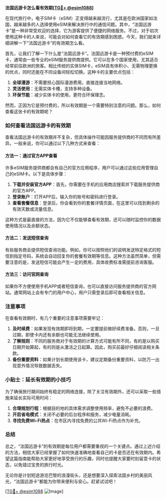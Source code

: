 **法国远游卡怎么看有效期[[TG💪+ @esim1088](https://t.me/s/esim1088)]**

在现代旅行中，电子SIM卡（eSIM）正变得越来越流行，尤其是在欧洲国家如法国，越来越多的人选择使用eSIM来解决旅行中的通信问题。其中，“法国远游卡”是一种非常受欢迎的选择，它为游客提供了便捷的网络服务。不过，对于初次使用这种卡的人来说，可能会对如何查看它的有效期感到困惑。今天，我们就来详细讲解一下“法国远游卡”的有效期怎么看。

首先，让我们了解一下什么是“法国远游卡”。法国远游卡是一种预付费的eSIM卡，通常由一些专业的eSIM服务提供商提供。它可以在多个国家使用，尤其适合经常前往欧洲的旅客。相比传统的实体SIM卡，eSIM具有体积小、无需物理更换的优点，同时还能在不同设备间轻松切换。这种卡的主要优点包括：

1. **全球漫游**：不需要担心国际漫游费用，直接连接当地网络。
2. **灵活使用**：无需实体卡槽，支持多种设备。
3. **环保节能**：减少实体卡的使用，更符合环保理念。

然而，正因为它是预付费的，所以有效期是一个需要特别注意的问题。那么，如何查看这张卡的有效期呢？

### 如何查看法国远游卡的有效期

查看法国远游卡的有效期并不复杂，但具体操作可能因服务提供商的不同而有所差异。一般来说，你可以通过以下几种方式来查看：

#### 方法一：通过官方APP查看

许多eSIM服务提供商都会有自己的官方应用程序，用户可以通过这些应用管理自己的eSIM卡。以下是具体步骤：

1. **下载并安装官方APP**：首先，你需要在手机的应用商店搜索并下载服务提供商的官方APP。
2. **登录账户**：打开APP后，输入你的账号和密码进行登录。
3. **查看套餐信息**：登录后，你会看到你的套餐详情页面，在这里可以找到剩余的有效天数或流量信息。

这种方式是最直接的方法，因为它不仅能够查看有效期，还可以随时监控你的数据使用情况以及余额状态。

#### 方法二：发送短信查询

有些服务商会提供短信查询功能。例如，你可以按照他们的说明发送特定格式的短信到指定号码，系统会自动回复你的套餐有效期等信息。这种方法虽然简单，但需要注意的是，发送短信可能会产生一定的费用，具体收费标准需提前咨询客服。

#### 方法三：访问官网查询

如果你不方便使用手机APP或者短信查询，也可以直接访问服务提供商的官方网站。通常网站上会有专门的用户中心，用户只需登录后即可查看相关信息。

### 注意事项

在查看有效期时，有几个重要的注意事项需要牢记：

1. **及时续费**：如果发现有效期即将到期，一定要提前做好续费准备。否则，一旦过期，即使卡内还有余额也可能无法继续使用。
2. **了解规则**：不同的服务商对于有效期的计算方式可能有所不同，有的是以购买日期开始算起，有的则是从激活之日起算。因此，购买前最好仔细阅读相关条款。
3. **备份重要资料**：如果计划长期使用该卡，建议定期备份重要资料，以防万一出现意外情况导致数据丢失。

### 小贴士：延长有效期的小技巧

为了确保旅行期间始终有稳定的网络连接，除了关注有效期外，还可以采取一些措施来延长实际可用时间：

1. **合理规划行程**：根据目的地的具体需求调整使用频率，避免不必要的浪费。
2. **开启省电模式**：关闭不必要的后台程序和服务，减少电量消耗。
3. **寻找免费Wi-Fi热点**：在市区内寻找免费的公共Wi-Fi热点作为补充。

### 总结

总之，“法国远游卡”的有效期是每位用户都需要重视的一个关键点。通过上述介绍的方法，相信大家已经掌握了如何快速准确地查看自己的卡是否还在有效期内。希望这篇指南能帮助大家更好地享受旅行的乐趣，同时也提醒大家要时刻留意卡的状态，以免错过宝贵的旅行时光。

无论你是计划短途游览巴黎的浪漫街头，还是想要深入探索法国乡村的美丽风光，“法国远游卡”都能为你带来便利与安心。赶紧试试吧！

[[TG💪+ @esim1088](https://t.me/s/esim1088) ![Image](https://i.postimg.cc/4NQfJmqS/Snipaste-2025-05-13-00-14-12.png)]